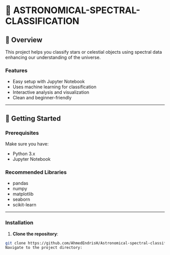 # 🌌 ASTRONOMICAL-SPECTRAL-CLASSIFICATION

## 📌 Overview

This project helps you classify stars or celestial objects using spectral data enhancing our understanding of the universe.

### Features

- Easy setup with Jupyter Notebook  
- Uses machine learning for classification  
- Interactive analysis and visualization  
- Clean and beginner-friendly
---

## 🧰 Getting Started

### Prerequisites

Make sure you have:

- Python 3.x
- Jupyter Notebook

### Recommended Libraries

- pandas  
- numpy  
- matplotlib  
- seaborn  
- scikit-learn  
---

### Installation

1. **Clone the repository**:
```bash
git clone https://github.com/AhmedEndrisH/Astronomical-spectral-classification
Navigate to the project directory:
```
